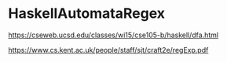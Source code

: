 # HaskellAutomataRegex
https://cseweb.ucsd.edu/classes/wi15/cse105-b/haskell/dfa.html














 https://www.cs.kent.ac.uk/people/staff/sjt/craft2e/regExp.pdf








